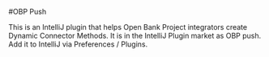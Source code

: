 #OBP Push


This is an IntelliJ plugin that helps Open Bank Project integrators create Dynamic Connector Methods. It is in the IntelliJ Plugin market as OBP push. Add it to IntelliJ via Preferences / Plugins.
